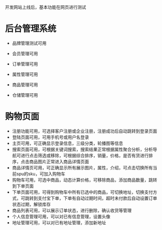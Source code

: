 开发网站上线后，基本功能在网页进行测试

# 后台管理系统

+ 品牌管理测试可用

+ 会员管理可用

+ 订单管理可用

+ 属性管理可用

+ 商品管理可用

+ 仓储管理可用

# 购物页面

+ 注册功能可用，可选择客户注册或企业注册，注册成功后自动跳转到登录页面
+ 登陆页面可用，可用手机号或用户名登录
+ 主页可用，可正确显示登录信息，三级分类，轮播图等信息
+ 搜索页面可用，可根据关键词搜索，搜索结果正常根据属性聚合分析，分析导航可进行点击筛选或移除，可根据综合排序，销量，价格，是否有货进行排序，点击商品图片正常进入商品详情页面
+ 商品详情页可用，可正确显示所有展示图片，属性，介绍，可点击切换所有当前spu的sku，可加入购物车
+ 购物车可用，可选中商品，动态计算价格，可移除商品，添加商品数量，跳转到下单页面
+ 下单页面可用，可得到购物车中所有已选中的商品，可切换地址，切换支付方式，可跳转到支付宝下单，下单有自动过期时间，超时未付款后自动设置订单状态过期，解锁库存
+ 商品列表可用，可以展示订单状态，进行删除，确认收货等管理
+ 个人信息管理可用，可以对已有信息管理，设置头像
+ 地址管理可用，可以对已有地址管理，添加新地址

